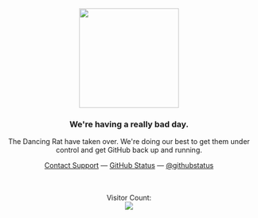 <div align="center">
	<br>
	<br>
	<img width="200" src="https://raw.githubusercontent.com/KayTwenty/KayTwenty/main/resources/rat.gif">
	<h3><strong>We're having a really bad day.</strong></h3>
	<p>The Dancing Rat have taken over. We're doing our best to get them under control and get GitHub back up and running.</p>
	<div id="suggestions">
	<a href="https://www.youtube.com/watch?v=dQw4w9WgXcQ">Contact Support</a> —
	<a href="https://www.youtube.com/watch?v=dQw4w9WgXcQ">GitHub Status</a> —
	<a href="https://www.youtube.com/watch?v=dQw4w9WgXcQ">@githubstatus</a>
	</div>
</div>
<br />
<br />
<p align="center"> 
    Visitor Count:<br>
  <img src="https://profile-counter.glitch.me/K-209/count.svg" />
</p>
